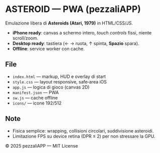 # ASTEROID — PWA (pezzaliAPP)

Emulazione libera di **Asteroids (Atari, 1979)** in HTML/CSS/JS. 
- **iPhone ready**: canvas a schermo intero, *touch controls* fissi, niente scroll/zoom.
- **Desktop ready**: tastiera (← → ruota, ↑ spinta, **Spazio** spara).
- **Offline**: service worker con cache.

## File
- `index.html` — markup, HUD e overlay di start
- `style.css` — layout responsive, safe‑area iOS
- `app.js` — logica di gioco (canvas 2D)
- `manifest.json` — PWA
- `sw.js` — cache offline
- `icons/` — icone 192/512

## Note
- Fisica semplice: wrapping, collisioni circolari, suddivisione asteroidi.
- Limitazione FPS su device retina (DPR ≤ 2) per non stressare la GPU.

© 2025 pezzaliAPP — MIT License
